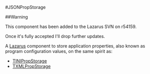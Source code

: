 #JSONPropStorage

##Warning

This component has been added to the Lazarus SVN on r54159.

Once it's fully accepted I'll drop further updates.

A [Lazarus](http://www.lazarus-ide.org) component to store application properties, also known as program configuration values, on the same spirit as:

 * [TINIPropStorage](http://wiki.freepascal.org/TINIPropStorage)
 * [TXMLPropStorage](http://wiki.freepascal.org/TXMLPropStorage)
